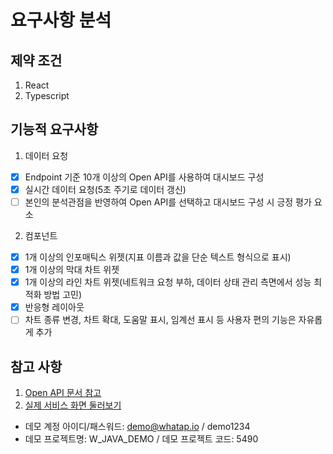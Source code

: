 # 요구사항 분석

## 제약 조건

1. React
2. Typescript

## 기능적 요구사항

1. 데이터 요청

- [x] Endpoint 기준 10개 이상의 Open API를 사용하여 대시보드 구성
- [x] 실시간 데이터 요청(5초 주기로 데이터 갱신)
- [ ] 본인의 분석관점을 반영하여 Open API를 선택하고 대시보드 구성 시 긍정 평가 요소

2. 컴포넌트

- [x] 1개 이상의 인포매틱스 위젯(지표 이름과 값을 단순 텍스트 형식으로 표시)
- [x] 1개 이상의 막대 차트 위젯
- [x] 1개 이상의 라인 차트 위젯(네트워크 요청 부하, 데이터 상태 관리 측면에서 성능 최적화 방법 고민)
- [x] 반응형 레이아웃
- [ ] 차트 종류 변경, 차트 확대, 도움말 표시, 임계선 표시 등 사용자 편의 기능은 자유롭게 추가

## 참고 사항

1. [Open API 문서 참고](https://docs.whatap.io/apidoc/openapi-call/)
2. [실제 서비스 화면 둘러보기](https://api.whatap.io/)

- 데모 계정 아이디/패스워드: demo@whatap.io / demo1234
- 데모 프로젝트명: W_JAVA_DEMO / 데모 프로젝트 코드: 5490
